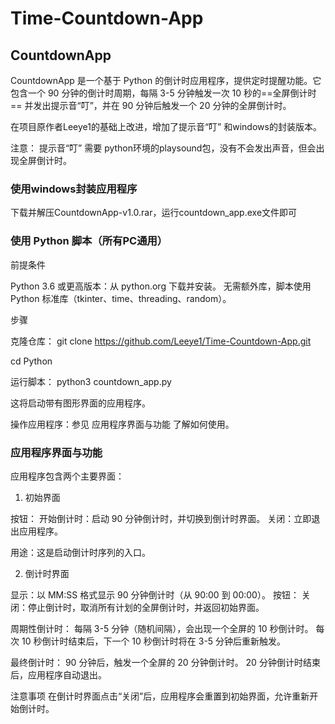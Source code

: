 # Time-Countdown-App
## CountdownApp
CountdownApp 是一个基于 Python 的倒计时应用程序，提供定时提醒功能。它包含一个 90 分钟的倒计时周期，每隔 3-5 分钟触发一次 10 秒的==全屏倒计时== 并发出提示音“叮”，并在 90 分钟后触发一个 20 分钟的全屏倒计时。

在项目原作者Leeye1的基础上改进，增加了提示音“叮”  和windows的封装版本。

注意： 提示音“叮” 需要 python环境的playsound包，没有不会发出声音，但会出现全屏倒计时。

### 使用windows封装应用程序

下载并解压CountdownApp-v1.0.rar，运行countdown_app.exe文件即可

### 使用 Python 脚本（所有PC通用）
前提条件

Python 3.6 或更高版本：从 python.org 下载并安装。
无需额外库，脚本使用 Python 标准库（tkinter、time、threading、random）。

步骤

克隆仓库：
git clone https://github.com/Leeye1/Time-Countdown-App.git

cd Python

运行脚本：
python3 countdown_app.py

这将启动带有图形界面的应用程序。

操作应用程序：参见 应用程序界面与功能 了解如何使用。



### 应用程序界面与功能
应用程序包含两个主要界面：
1. 初始界面

按钮：
开始倒计时：启动 90 分钟倒计时，并切换到倒计时界面。
关闭：立即退出应用程序。

用途：这是启动倒计时序列的入口。

2. 倒计时界面

显示：以 MM:SS 格式显示 90 分钟倒计时（从 90:00 到 00:00）。
按钮：
关闭：停止倒计时，取消所有计划的全屏倒计时，并返回初始界面。


周期性倒计时：
每隔 3-5 分钟（随机间隔），会出现一个全屏的 10 秒倒计时。
每次 10 秒倒计时结束后，下一个 10 秒倒计时将在 3-5 分钟后重新触发。


最终倒计时：
90 分钟后，触发一个全屏的 20 分钟倒计时。
20 分钟倒计时结束后，应用程序自动退出。


注意事项
在倒计时界面点击“关闭”后，应用程序会重置到初始界面，允许重新开始倒计时。

